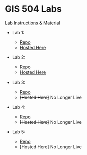 # GIS 504 Labs
 [Lab Instructions & Material](https://github.com/UWTMGIS/TGIS_504-Wi20)

- Lab 1:
  - [Repo](/lab-1)
  - [Hosted Here](https://geocharts.geospatial.is/lab-1/)
 
- Lab 2: 
  - [Repo](/lab-2)
  - [Hosted Here](https://geocharts.geospatial.is/lab-2/)

- Lab 3:
  - [Repo](/lab-3)
  - ~~[Hosted Here]~~ No Longer Live
  
- Lab 4:
  - [Repo](/lab-4)
  - ~~[Hosted Here]~~ No Longer Live

- Lab 5:
  - [Repo](/lab-5)
  - ~~[Hosted Here]~~ No Longer Live
